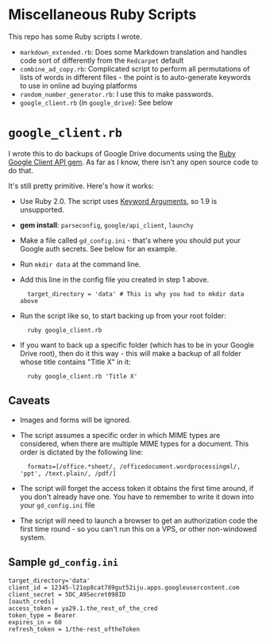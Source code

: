 # Miscellaneous Ruby Scripts

This repo has some Ruby scripts I wrote.

* `markdown_extended.rb`: Does some Markdown translation and handles code sort of differently from the `Redcarpet` default 
* `combine_ad_copy.rb`: Complicated script to perform all permutations of lists of words in different files - the point is to auto-generate keywords to use in online ad buying platforms
* `random_number_generator.rb`: I use this to make passwords.
* `google_client.rb` (in `google_drive`): See below

# `google_client.rb`

I wrote this to do backups of Google Drive documents using the [Ruby Google Client API gem](https://github.com/google/google-api-ruby-client/). As far as I know, there isn't any open source code to do that.

It's still pretty primitive. Here's how it works:

* Use Ruby 2.0. The script uses [Keyword Arguments](http://ruby.about.com/od/beginningruby/ss/Keyword-Arguments.htm), so 1.9 is unsupported.
* **gem install**: `parseconfig`, `google/api_client`, `launchy`
* Make a file called `gd_config.ini` - that's where you should put your Google auth secrets. See below for an example.
* Run `mkdir data` at the command line.
* Add this line in the config file you created in step 1 above.

        target_directory = 'data' # This is why you had to mkdir data above

* Run the script like so, to start backing up from your root folder:

        ruby google_client.rb

* If you want to back up a specific folder (which has to be in your Google Drive root), then do it this way - this will make a backup of all folder whose title contains "Title X" in it:

        ruby google_client.rb 'Title X'

## Caveats

* Images and forms will be ignored.
* The script assumes a specific order in which MIME types are considered, when there are multiple MIME types for a document. This order is dictated by the following line:

        formats=[/office.*sheet/, /officedocument.wordprocessingml/, 'ppt', /text.plain/, /pdf/]

* The script will forget the access token it obtains the first time around, if you don't already have one. You have to remember to write it down into your `gd_config.ini` file
* The script will need to launch a browser to get an authorization code the first time round - so you can't run this on a VPS, or other non-windowed system.

## Sample `gd_config.ini`

    target_directory='data'
    client_id = 12345-l21op8cat789gut52iju.apps.googleusercontent.com
    client_secret = 5DC_A9Secret098ID
    [oauth_creds]
    access_token = ya29.1.the_rest_of_the_cred
    token_type = Bearer
    expires_in = 60
    refresh_token = 1/the-rest_oftheToken
